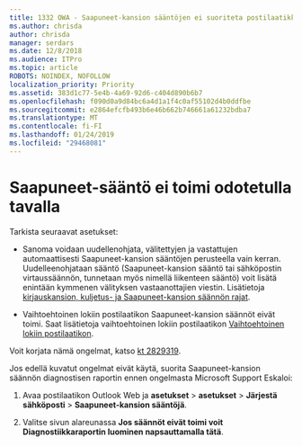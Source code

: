 ```yaml
---
title: 1332 OWA - Saapuneet-kansion sääntöjen ei suoriteta postilaatikkoon
ms.author: chrisda
author: chrisda
manager: serdars
ms.date: 12/8/2018
ms.audience: ITPro
ms.topic: article
ROBOTS: NOINDEX, NOFOLLOW
localization_priority: Priority
ms.assetid: 383d1c77-5e4b-4a69-92d6-c404d890b6b7
ms.openlocfilehash: f090d0a9d84bc6a4d1a1f4c0af55102d4b0ddfbe
ms.sourcegitcommit: e2864efcfb493b6e46b662b746661a61232bdba7
ms.translationtype: MT
ms.contentlocale: fi-FI
ms.lasthandoff: 01/24/2019
ms.locfileid: "29468081"
---
```

# <a name="an-inbox-rule-doesnt-work-as-expected"></a>Saapuneet-sääntö ei toimi odotetulla tavalla

Tarkista seuraavat asetukset:
  
- Sanoma voidaan uudellenohjata, välitettyjen ja vastattujen automaattisesti Saapuneet-kansion sääntöjen perusteella vain kerran. Uudelleenohjataan sääntö (Saapuneet-kansion sääntö tai sähköpostin virtaussäännön, tunnetaan myös nimellä liikenteen sääntö) voit lisätä enintään kymmenen välityksen vastaanottajien viestin. Lisätietoja [kirjauskansion, kuljetus- ja Saapuneet-kansion säännön rajat](https://docs.microsoft.com/office365/servicedescriptions/exchange-online-service-description/exchange-online-limits).
    
- Vaihtoehtoinen lokiin postilaatikon Saapuneet-kansion säännöt eivät toimi. Saat lisätietoja vaihtoehtoinen lokiin postilaatikon [Vaihtoehtoinen lokiin postilaatikon](https://docs.microsoft.com/Exchange/security-and-compliance/journaling/journaling#alternate-journaling-mailbox).
    
Voit korjata nämä ongelmat, katso [kt 2829319](https://support.microsoft.com/kb/2829319).
  
Jos edellä kuvatut ongelmat eivät käytä, suorita Saapuneet-kansion säännön diagnostisen raportin ennen ongelmasta Microsoft Support Eskaloi:
  
1. Avaa postilaatikon Outlook Web ja **asetukset** \> **asetukset** \> **Järjestä sähköposti** \> **Saapuneet-kansion sääntöjä**.
    
2. Valitse sivun alareunassa **Jos säännöt eivät toimi voit Diagnostiikkaraportin luominen napsauttamalla tätä**.
    

